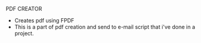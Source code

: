 PDF CREATOR
* Creates pdf using FPDF
* This is a part of pdf creation and send to e-mail script that i've done in a project.
